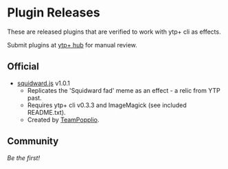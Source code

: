 # Plugin Releases

These are released plugins that are verified to work with ytp+ cli as effects.

Submit plugins at [ytp+ hub](https://discord.gg/8ppmspR6Wh) for manual review.

## Official

* [squidward.js](https://ytp-plus.github.io/plugins/squidward-1.0.1.zip) v1.0.1
    * Replicates the 'Squidward fad' meme as an effect - a relic from YTP past.
    * Requires ytp+ cli v0.3.3 and ImageMagick (see included README.txt).
    * Created by [TeamPopplio](https://github.com/TeamPopplio/).

## Community

*Be the first!*
